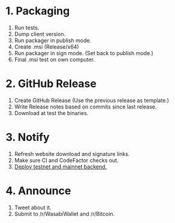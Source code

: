 # 1. Packaging

1. Run tests.
2. Dump client version.
3. Run packager in publish mode.
4. Create .msi (Release/x64)
5. Run packager in sign mode. (Set back to publish mode.)
6. Final .msi test on own computer.

# 2. GitHub Release

1. Create GitHub Release (Use the previous release as template.)
2. Write Release notes based on commits since last release.
3. Download at test the binaries.

# 3. Notify

1. Refresh website download and signature links.
2. Make sure CI and CodeFactor checks out.
3. [Deploy testnet and mainnet backend.](https://github.com/zkSNACKs/WalletWasabi/blob/master/WalletWasabi.Documentation/BackendDeployment.md#update)

# 4. Announce

1. Tweet about it.
2. Submit to /r/WasabiWallet and /r/Bitcoin.
